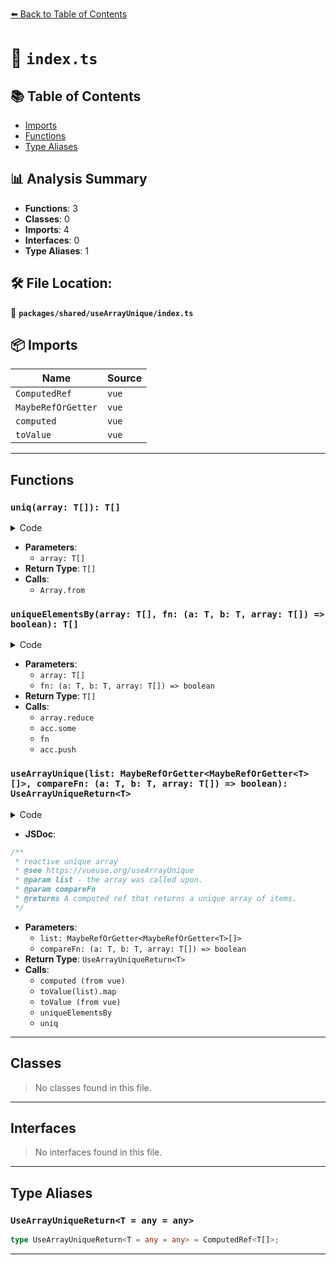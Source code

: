 [⬅️ Back to Table of Contents](../../../index.md)

# 📄 `index.ts`

## 📚 Table of Contents

- [Imports](#imports)
- [Functions](#functions)
- [Type Aliases](#type-aliases)

## 📊 Analysis Summary

- **Functions**: 3
- **Classes**: 0
- **Imports**: 4
- **Interfaces**: 0
- **Type Aliases**: 1

## 🛠️ File Location:
📂 **`packages/shared/useArrayUnique/index.ts`**

## 📦 Imports

| Name | Source |
|------|--------|
| `ComputedRef` | `vue` |
| `MaybeRefOrGetter` | `vue` |
| `computed` | `vue` |
| `toValue` | `vue` |


---

## Functions

### `uniq(array: T[]): T[]`

<details><summary>Code</summary>

```ts
function uniq<T>(array: T[]) {
  return Array.from(new Set(array))
}
```
</details>

- **Parameters**:
  - `array: T[]`
- **Return Type**: `T[]`
- **Calls**:
  - `Array.from`
### `uniqueElementsBy(array: T[], fn: (a: T, b: T, array: T[]) => boolean): T[]`

<details><summary>Code</summary>

```ts
function uniqueElementsBy<T>(
  array: T[],
  fn: (a: T, b: T, array: T[]) => boolean,
) {
  return array.reduce<T[]>((acc, v) => {
    if (!acc.some(x => fn(v, x, array)))
      acc.push(v)
    return acc
  }, [])
}
```
</details>

- **Parameters**:
  - `array: T[]`
  - `fn: (a: T, b: T, array: T[]) => boolean`
- **Return Type**: `T[]`
- **Calls**:
  - `array.reduce`
  - `acc.some`
  - `fn`
  - `acc.push`
### `useArrayUnique(list: MaybeRefOrGetter<MaybeRefOrGetter<T>[]>, compareFn: (a: T, b: T, array: T[]) => boolean): UseArrayUniqueReturn<T>`

<details><summary>Code</summary>

```ts
export function useArrayUnique<T>(
  list: MaybeRefOrGetter<MaybeRefOrGetter<T>[]>,
  compareFn?: (a: T, b: T, array: T[]) => boolean,
): UseArrayUniqueReturn<T> {
  return computed<T[]>(() => {
    const resolvedList = toValue(list).map(element => toValue(element))
    return compareFn ? uniqueElementsBy(resolvedList, compareFn) : uniq(resolvedList)
  })
}
```
</details>

- **JSDoc**:
```ts
/**
 * reactive unique array
 * @see https://vueuse.org/useArrayUnique
 * @param list - the array was called upon.
 * @param compareFn
 * @returns A computed ref that returns a unique array of items.
 */
```

- **Parameters**:
  - `list: MaybeRefOrGetter<MaybeRefOrGetter<T>[]>`
  - `compareFn: (a: T, b: T, array: T[]) => boolean`
- **Return Type**: `UseArrayUniqueReturn<T>`
- **Calls**:
  - `computed (from vue)`
  - `toValue(list).map`
  - `toValue (from vue)`
  - `uniqueElementsBy`
  - `uniq`

---

## Classes

> No classes found in this file.


---

## Interfaces

> No interfaces found in this file.


---

## Type Aliases

### `UseArrayUniqueReturn<T = any = any>`

```ts
type UseArrayUniqueReturn<T = any = any> = ComputedRef<T[]>;
```


---